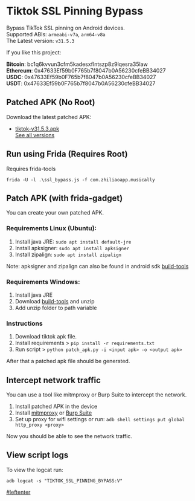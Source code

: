 # Tiktok SSL Pinning Bypass

Bypass TikTok SSL pinning on Android devices.  
Supported ABIs: `armeabi-v7a`, `arm64-v8a`  
The Latest version: `v31.5.3`

If you like this project:  

**Bitcoin**: bc1q6kvvun3cfm5kadesxflntszp8z9lqesra35law  
**Ethereum**: 0x47633Ef59b0F765b7f8047b0A56230cfeBB34027  
**USDC**: 0x47633Ef59b0F765b7f8047b0A56230cfeBB34027  
**USDT**: 0x47633Ef59b0F765b7f8047b0A56230cfeBB34027  

## Patched APK (No Root)

Download the latest patched APK: 
+ [tiktok-v31.5.3.apk](https://github.com/Eltion/Tiktok-SSL-Pinning-Bypass/releases/download/v31.5.3/tiktok-v31.5.3.apk)  
[See all versions](https://github.com/Eltion/Tiktok-SSL-Pinning-Bypass/releases/)

## Run using Frida (Requires Root)

Requires frida-tools
```
frida -U -l .\ssl_bypass.js -f com.zhiliaoapp.musically
```

## Patch APK (with frida-gadget)

You can create your own patched APK. 

### Requirements Linux (Ubuntu):
1. Install java JRE: `sudo apt install default-jre`
2. Install apksigner: `sudo apt install apksigner`
3. Install zipalign: `sudo apt install zipalign`  

Note: apksigner and zipalign can also be found in android sdk [build-tools](https://dl.google.com/android/repository/build-tools_r30.0.1-linux.zip)

### Requirements Windows:
1. Install java JRE
2. Download [build-tools](https://dl.google.com/android/repository/build-tools_r30.0.1-windows.zip) and unzip
3. Add unzip folder to path variable


### Instructions

1. Download tiktok apk file.
2. Install requirements > `pip install -r requirements.txt`
3. Run script > `python patch_apk.py -i <input apk> -o <output apk>`

After that a patched apk file should be generated.

## Intercept network traffic

You can use a tool like mitmproxy or Burp Suite to intercept the network.

1. Install patched APK in the device
2. Install [mitmproxy](https://mitmproxy.org/) or [Burp Suite](https://portswigger.net/burp)
3. Set up proxy for wifi settings or run: `adb shell settings put global http_proxy <proxy>`

Now you should be able to see the network traffic.

## View script logs
To view the logcat run:
```
adb logcat -s "TIKTOK_SSL_PINNING_BYPASS:V"
```

[#leftenter](#leftenter)
